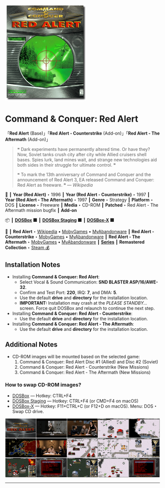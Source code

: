 ![](Thumbnail.png "application-thumbnail")

# Command & Conquer: Red Alert

「**Red Alert** (Base)」「**Red Alert - Counterstrike** (Add-on)」「**Red Alert - The Aftermath** (Add-on)」

> ❝ Dark experiments have permanently altered time. Or have they? Now, Soviet tanks crush city after city while Allied cruisers shell bases. Spies lurk, land mines wait, and strange new technologies aid both sides in their struggle for ultimate control. ❞
>
> ❝ To mark the 13th anniversary of Command and Conquer and the announcement of Red Alert 3, EA released Command and Conquer: Red Alert as freeware. ❞ — *Wikipedia*
>

📌 ┃ **Year (Red Alert)** ‣ 1996 ┃ **Year (Red Alert - Counterstrike)** ‣ 1997 ┃ **Year (Red Alert - The Aftermath)** ‣ 1997 ┃ **Genre** ‣ Strategy ┃ **Platform** ‣ DOS ┃ **License** ‣ Freeware ┃ **Media** ‣ CD-ROM ┃ **Patched** ‣ Red Alert - The Aftermath mission bugfix ┃ **Add-on** 

📦 ┃ **[DOSBox](https://www.dosbox.com/) 🟩** ┃ **[DOSBox Staging](https://dosbox-staging.github.io/) 🟩** ┃ **[DOSBox-X](https://dosbox-x.com/) 🟩** 

📎 ┃ **Red Alert** ‣ [Wikipedia](https://en.wikipedia.org/wiki/Command_%26_Conquer:_Red_Alert) • [MobyGames](https://www.mobygames.com/game/485/command-conquer-red-alert/) • [MyAbandonware](https://www.myabandonware.com/game/command-conquer-red-alert-7pi) ┃ **Red Alert - Counterstrike** ‣ [MobyGames](https://www.mobygames.com/game/863/command-conquer-red-alert-counterstrike/) • [MyAbandonware](https://www.myabandonware.com/game/command-conquer-red-alert-counterstrike-7pk) ┃ **Red Alert - The Aftermath** ‣ [MobyGames](https://www.mobygames.com/game/866/command-conquer-red-alert-the-aftermath/) • [MyAbandonware](https://www.myabandonware.com/game/command-conquer-red-alert-the-aftermath-7pj) ┃ **[Series](https://en.wikipedia.org/wiki/Command_%26_Conquer)** ┃ **Remastered Collection** ‣ [Steam 💰](https://store.steampowered.com/app/1213210/Command__Conquer_Remastered_Collection/) 

## Installation Notes
- Installing **Command & Conquer: Red Alert**:
  - Select Vocal & Sound Communication: **SND BLASTER ASP/16/AWE-32**.
  - Confirm and Test Port: **220**, IRQ: **7**, and DMA: **5**.
  - Use the default **drive** and **directory** for the installation location.
  - **IMPORTANT:** Installation may crash at the *PLEASE STANDBY...* screen. Force quit DOSBox and relaunch to continue the next step.
- Installing **Command & Conquer: Red Alert - Counterstrike**:
  - Use the default **drive** and **directory** for the installation location.
- Installing **Command & Conquer: Red Alert - The Aftermath**:
  - Use the default **drive** and **directory** for the installation location.

## Additional Notes
- CD-ROM images will be mounted based on the selected game:
  1. Command & Conquer: Red Alert Disc #1 (Allied) and  Disc #2 (Soviet)
  2. Command & Conquer: Red Alert - Counterstrike (New Missions)
  3. Command & Conquer: Red Alert - The Aftermath (New Missions)

### How to swap CD-ROM images?
- [DOSBox](https://www.dosbox.com/wiki/DOSBox_FAQ#Swapping_CD_images) — Hotkey: CTRL+F4
- [DOSBox Staging](https://github.com/dosbox-staging/dosbox-staging/blob/main/README) — Hotkey: CTRL+F4 (or CMD+F4 on macOS)
- [DOSBox-X](https://dosbox-x.com/wiki/Guide%3AManaging-image-files-in-DOSBox%E2%80%90X#_mounting_multiple_cd_or_dvd_images) — Hotkey: F11+CTRL+C (or F12+D on macOS). Menu: DOS ‣ Swap CD drive.

![](Montage.png "Command & Conquer: Red Alert")

---

